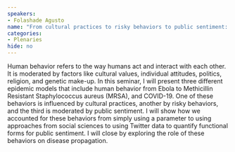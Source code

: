 ```yaml
---
speakers:
- Folashade Agusto
name: "From cultural practices to risky behaviors to public sentiment: Modeling human behavior and disease transmission"
categories:
- Plenaries
hide: no
---
```


Human behavior refers to the way humans act and interact with each other. It is moderated by factors like cultural values, individual attitudes, politics, religion, and genetic make-up. In this seminar, I will present three different epidemic models that include human behavior from Ebola to Methicillin Resistant Staphylococcus aureus (MRSA), and COVID-19. One of these behaviors is influenced by cultural practices, another by risky behaviors, and the third is moderated by public sentiment. I will show how we accounted for these behaviors from simply using a parameter to using approaches from social sciences to using Twitter data to quantify functional forms for public sentiment. I will close by exploring the role of these behaviors on disease propagation.